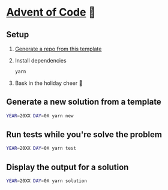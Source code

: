 # [Advent of Code](https://adventofcode.com/) 🎄

## Setup

1. [Generate a repo from this template](https://github.com/webark/advent-of-code/generate)

2. Install dependencies

    ```bash
    yarn
    ```

3. Bask in the holiday cheer 🎅

## Generate a new solution from a template

```bash
YEAR=20XX DAY=0X yarn new
```

## Run tests while you're solve the problem

```bash
YEAR=20XX DAY=0X yarn test
```

## Display the output for a solution

```bash
YEAR=20XX DAY=0X yarn solution
```
